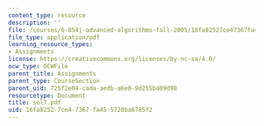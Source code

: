 ```yaml
---
content_type: resource
description: ''
file: /courses/6-854j-advanced-algorithms-fall-2005/16fa82527ce47367fa455728ba8785f2_sol7.pdf
file_type: application/pdf
learning_resource_types:
- Assignments
license: https://creativecommons.org/licenses/by-nc-sa/4.0/
ocw_type: OCWFile
parent_title: Assignments
parent_type: CourseSection
parent_uid: 725f2e04-cada-aedb-a6e0-9d255b409d98
resourcetype: Document
title: sol7.pdf
uid: 16fa8252-7ce4-7367-fa45-5728ba8785f2
---
```

